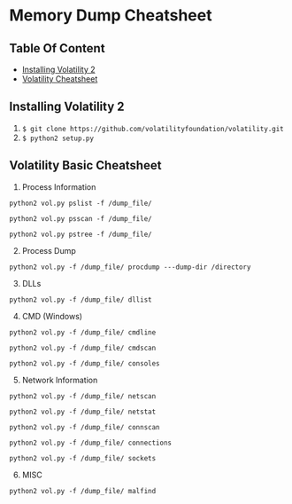 # Memory Dump Cheatsheet

## Table Of Content
  * [Installing Volatility 2](#installing-volatility-2)
  * [Volatility Cheatsheet](#volatility-basic-cheatsheet)


## Installing Volatility 2
1. `$ git clone https://github.com/volatilityfoundation/volatility.git`
2. `$ python2 setup.py`

## Volatility Basic Cheatsheet
1. Process Information
```
python2 vol.py pslist -f /dump_file/
```
```
python2 vol.py psscan -f /dump_file/
```
```
python2 vol.py pstree -f /dump_file/
```
2. Process Dump
```
python2 vol.py -f /dump_file/ procdump ---dump-dir /directory
```
3. DLLs
```
python2 vol.py -f /dump_file/ dllist
```
4. CMD (Windows)
```
python2 vol.py -f /dump_file/ cmdline
```
```
python2 vol.py -f /dump_file/ cmdscan
```
```
python2 vol.py -f /dump_file/ consoles
```
5. Network Information
```
python2 vol.py -f /dump_file/ netscan
```
```
python2 vol.py -f /dump_file/ netstat
```
```
python2 vol.py -f /dump_file/ connscan
```
```
python2 vol.py -f /dump_file/ connections
```
```
python2 vol.py -f /dump_file/ sockets
```
6. MISC
```
python2 vol.py -f /dump_file/ malfind
```
